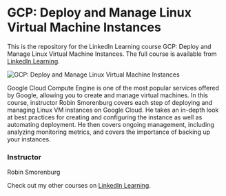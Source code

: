 # GCP: Deploy and Manage Linux Virtual Machine Instances
This is the repository for the LinkedIn Learning course GCP: Deploy and Manage Linux Virtual Machine Instances. The full course is available from [LinkedIn Learning][lil-course-url].

![GCP: Deploy and Manage Linux Virtual Machine Instances][lil-thumbnail-url] 

Google Cloud Compute Engine is one of the most popular services offered by Google, allowing you to create and manage virtual machines. In this course, instructor Robin Smorenburg covers each step of deploying and managing Linux VM instances on Google Cloud. He takes an in-depth look at best practices for creating and configuring the instance as well as automating deployment. He then covers ongoing management, including analyzing monitoring metrics, and covers the importance of backing up your instances.


### Instructor

Robin Smorenburg 
                            

Check out my other courses on [LinkedIn Learning](https://www.linkedin.com/learning/instructors/robin-smorenburg).

[lil-course-url]: https://www.linkedin.com/learning/gcp-deploy-and-manage-linux-virtual-machine-instances
[lil-thumbnail-url]: https://cdn.lynda.com/course/2454001/2454001-1658446640274-16x9.jpg
